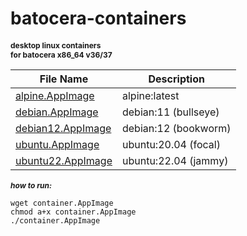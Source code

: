 # batocera-containers


<h1 style="font-size:12px">
desktop linux containers <br>
for batocera x86_64 v36/37
</h1>

| File Name | Description |
| --- | --- |
| [alpine.AppImage](./containers/alpine.AppImage) | alpine:latest |
| [debian.AppImage](./containers/debian.AppImage) | debian:11 (bullseye) |
| [debian12.AppImage](./containers/debian12.AppImage) | debian:12 (bookworm) |
| [ubuntu.AppImage](./containers/ubuntu.AppImage) | ubuntu:20.04 (focal) |
| [ubuntu22.AppImage](./containers/ubuntu22.AppImage) | ubuntu:22.04 (jammy) |

<h2 style="font-size:12px">
<i>how to run:</i></h2>

`wget container.AppImage` <br>
`chmod a+x container.AppImage` <br> 
`./container.AppImage` <br> 

<br><br>
